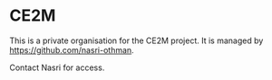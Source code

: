 # CE2M

This is a private organisation for the CE2M project. It is managed by https://github.com/nasri-othman. 

Contact Nasri for access.
